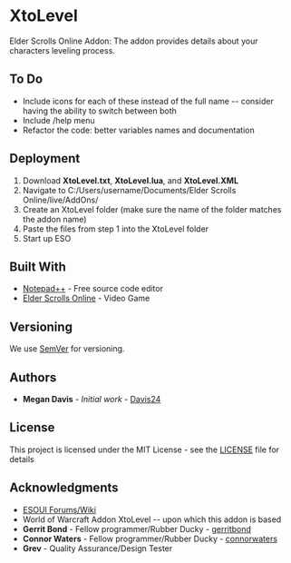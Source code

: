 # XtoLevel

Elder Scrolls Online Addon: The addon provides details about your characters leveling process.

## To Do

* Include icons for each of these instead of the full name -- consider having the ability to switch between both
* Include /help menu
* Refactor the code: better variables names and documentation

## Deployment

1) Download **XtoLevel.txt**, **XtoLevel.lua**, and **XtoLevel.XML**
2) Navigate to C:/Users/username/Documents/Elder Scrolls Online/live/AddOns/
3) Create an XtoLevel folder (make sure the name of the folder matches the addon name)
4) Paste the files from step 1 into the XtoLevel folder
5) Start up ESO

## Built With

* [Notepad++](https://notepad-plus-plus.org/) - Free source code editor
* [Elder Scrolls Online](http://www.elderscrollsonline.com/en-us/agegate) - Video Game

## Versioning

We use [SemVer](http://semver.org/) for versioning. 

## Authors

* **Megan Davis** - *Initial work* - [Davis24](https://github.com/Davis24)

## License

This project is licensed under the MIT License - see the [LICENSE](LICENSE) file for details

## Acknowledgments

* [ESOUI Forums/Wiki](http://www.esoui.com/community.php)
* World of Warcraft Addon XtoLevel -- upon which this addon is based
* **Gerrit Bond** - Fellow programmer/Rubber Ducky - [gerritbond](https://github.com/gerritbond)
* **Connor Waters** - Fellow programmer/Rubber Ducky - [connorwaters](https://github.com/connorwaters)
* **Grev** - Quality Assurance/Design Tester 

